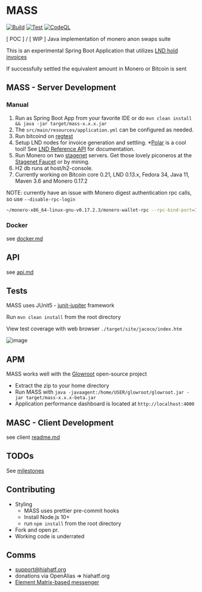 # MASS

[![Build](https://github.com/hyahatiph-labs/mass/actions/workflows/build.yml/badge.svg)](https://github.com/hyahatiph-labs/mass/actions/workflows/build.yml)
[![Test](https://github.com/hyahatiph-labs/mass/actions/workflows/test.yml/badge.svg)](https://github.com/hyahatiph-labs/mass/actions/workflows/test.yml)
[![CodeQL](https://github.com/hyahatiph-labs/mass/actions/workflows/codeql-analysis.yml/badge.svg)](https://github.com/hyahatiph-labs/mass/actions/workflows/codeql-analysis.yml)

[ POC ] / [ WIP ] Java implementation of monero anon swaps suite

This is an experimental Spring Boot Application that utilizes [LND hold invoices](https://wiki.ion.radar.tech/tech/research/hodl-invoice)

If successfully settled the equivalent amount in Monero or Bitcoin is sent

## MASS - Server Development

### Manual

1. Run as Spring Boot App from your favorite IDE or do `mvn clean install && java -jar target/mass-x.x.x.jar`
2. The `src/main/resources/application.yml` can be configured as needed.
3. Run bitcoind on [regtest](https://developer.bitcoin.org/examples/testing.html)
4. Setup LND nodes for invoice generation and settling. *[Polar](https://lightningpolar.com/) is a cool tool! See [LND Reference API](https://api.lightning.community/#lnd-rest-api-reference) for documentation.
5. Run Monero on two [stagenet](https://monerodocs.org/infrastructure/networks/) servers. Get those lovely piconeros at the [Stagenet Faucet](https://melo.tools/faucet/stagenet/) or by mining.
6. H2 db runs at host/h2-console.
7. Currently working on Bitcoin core 0.21, LND 0.13.x, Fedora 34, Java 11, Maven 3.6 and Monero 0.17.2

NOTE: currently have an issue with Monero digest authentication rpc calls, so use `--disable-rpc-login`

```bash
~/monero-x86_64-linux-gnu-v0.17.2.3/monero-wallet-rpc --rpc-bind-port=18083 --wallet-dir=/home/USER/Monero/wallets/mass/ --disable-rpc-login --stagenet
```

### Docker

see [docker.md](./docs/docker.md)

## API

see [api.md](./docs/api.md)

## Tests

MASS uses JUnit5 - [junit-jupiter](https://junit.org/junit5/) framework

Run `mvn clean install` from the root directory

View test coverage with web browser `./target/site/jacoco/index.htm`

![image](https://user-images.githubusercontent.com/13033037/126047819-09fe351a-be62-4bf9-bd5f-cb3580862c6e.png)

## APM

MASS works well with the [Glowroot](https://glowroot.org/) open-source project
* Extract the zip to your home directory
* Run MASS with `java -javaagent:/home/USER/glowroot/glowroot.jar -jar target/mass-x.x.x-beta.jar`
* Application performance dashboard is located at `http://localhost:4000`

## MASC - Client Development
see client [readme.md](https://github.com/hyahatiph-labs/mass/tree/dev/masc)

## TODOs

See [milestones](https://github.com/hyahatiph-labs/mass/milestones)

## Contributing

* Styling
    * MASS uses prettier pre-commit hooks
    * Install Node.js 10+
    * run `npm install` from the root directory
* Fork and open pr.
* Working code is underrated

## Comms

* support@hiahatf.org
* donations via OpenAlias => hiahatf.org
* [Element Matrix-based messenger](https://matrix.to/#/#hiahatf:matrix.org)
